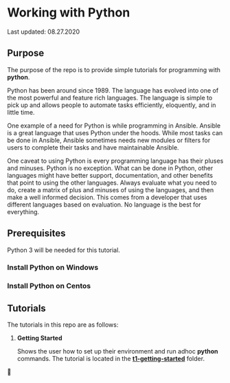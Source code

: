 # Working with Python

Last updated: 08.27.2020

## Purpose

The purpose of the repo is to provide simple tutorials 
for programming with **python**.

Python has been around since 1989. The language has evolved into one of the 
most powerful and feature rich languages.  The language is simple to pick up 
and allows people to automate tasks efficiently, eloquently, 
and in little time.

One example of a need for Python is while programming in Ansible.
Ansible is a great language that uses Python under the hoods.  While most tasks 
can be done in Ansible, Ansible sometimes needs new modules or filters for users
to complete their tasks and have maintainable Ansible.

One caveat to using Python is every programming language has
their pluses and minuses.  Python is no exception.  What can be done in Python, 
other languages might have better support, documentation, and other benefits 
that point to using the other languages.  Always evaluate what you need to do, 
create a matrix of plus and minuses of using the languages, and then make a 
well informed decision.  This comes from a developer that uses different languages 
based on evaluation.  No language is the best for everything.

## Prerequisites

Python 3 will be needed for this tutorial.

### Install Python on Windows

### Install Python on Centos

## Tutorials

The tutorials in this repo are as follows:

1. **Getting Started**

    Shows the user how to set up their environment
    and run adhoc **python** commands.  The tutorial is located in the
    [**t1-getting-started**](./t1-getting-started) folder.

:construction:

